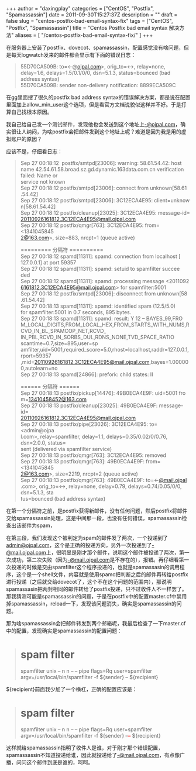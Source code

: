 +++
author = "daxingplay"
categories = ["CentOS", "Postfix", "Spamassassin"]
date = 2011-09-30T15:27:37Z
description = ""
draft = false
slug = "centos-postfix-bad-email-syntax-fix"
tags = ["CentOS", "Postfix", "Spamassassin"]
title = "Centos Postfix bad email syntax 解决方法"
aliases = [
    "/centos-postfix-bad-email-syntax-fix/"
]
+++


在服务器上安装了postfix、dovecot、spamassassin，配置感觉没有啥问题，但是每天logwatch发来的邮件都会显示有下面的错误日志：

> 55D70CA509B: to=<-@[ojpal.com](http://ojpal.com/)>, orig_to=<->, relay=none, delay=1.6, delays=1.5/0.1/0/0, dsn=5.1.3, status=bounced (bad address syntax)   
>  55D70CA509B: sender non-delivery notification: 8899ECA509C

在gg里面搜了很久的postfix bad address syntax的错误解决方案，都是说在配置里面加上allow_min_user这个选项，但是看官方文档说貌似这样并不好。于是打算自己找根本原因。

我自己给自己发一个测试邮件，发现他也会发送到这个地址上[-@ojpal.com](mailto:-@ojpal.com)，确实很让人纳闷，为啥postfix会把邮件发到这个地址上呢？难道是因为我是用的虚拟账户的原因？

应该不是，仔细看日志：

> Sep 27 00:18:12  postfix/smtpd[23006]: warning: 58.61.54.42: host   
> name 42.54.61.58.broad.sz.gd.dynamic.163data.com.cn verification failed: Name or   
>  service not known   
> Sep 27 00:18:12 postfix/smtpd[23006]: connect from unknown[58.61   
> .54.42]   
> Sep 27 00:18:12 postfix/smtpd[23006]: 3C12ECA4E95: client=unknow   
> n[58.61.54.42]   
> Sep 27 00:18:12 postfix/cleanup[23025]: 3C12ECA4E95: message-id=   
> <20110926161812.3C12ECA4E95@mail.ojpal.com>   
> Sep 27 00:18:12 postfix/qmgr[763]: 3C12ECA4E95: from=<1341045845   
> 2@163.com>, size=883, nrcpt=1 (queue active)
> 
> ========= 分隔符 ==========   
> Sep 27 00:18:12 spamd[11311]: spamd: connection from localhost [   
> 127.0.0.1] at port 59357   
> Sep 27 00:18:12 spamd[11311]: spamd: setuid to spamfilter succee   
> ded   
> Sep 27 00:18:12 spamd[11311]: spamd: processing message <2011092   
> 6161812.3C12ECA4E95@mail.ojpal.com> for spamfilter:5001   
> Sep 27 00:18:12 postfix/smtpd[23006]: disconnect from unknown[58   
> .61.54.42]   
> Sep 27 00:18:13 spamd[11311]: spamd: identified spam (12.5/5.0)   
> for spamfilter:5001 in 0.7 seconds, 895 bytes.   
> Sep 27 00:18:13 spamd[11311]: spamd: result: Y 12 – BAYES_99,FRO   
> M_LOCAL_DIGITS,FROM_LOCAL_HEX,FROM_STARTS_WITH_NUMS,RCVD_IN_BL_SPAMCOP_NET,RCVD_   
> IN_PBL,RCVD_IN_SORBS_DUL,RDNS_NONE,TVD_SPACE_RATIO scantime=0.7,size=895,user=sp   
> amfilter,uid=5001,required_score=5.0,rhost=localhost,raddr=127.0.0.1,rport=59357   
> ,mid=<20110926161812.3C12ECA4E95@mail.ojpal.com>,bayes=1.000000,autolearn=no   
> Sep 27 00:18:13 spamd[24866]: prefork: child states: II
> 
> ====== 分隔符 ======   
> Sep 27 00:18:13 postfix/pickup[14476]: 49B0ECA4E9F: uid=5001 fro   
> m=<13410458452@163.com>   
> Sep 27 00:18:13 postfix/cleanup[23025]: 49B0ECA4E9F: message-id=   
> <20110926161812.3C12ECA4E95@mail.ojpal.com>   
> Sep 27 00:18:13 postfix/pipe[23026]: 3C12ECA4E95: to=<admin@ojpa   
> l.com>, relay=spamfilter, delay=1.1, delays=0.35/0.02/0/0.76, dsn=2.0.0, status=   
> sent (delivered via spamfilter service)   
> Sep 27 00:18:13 postfix/qmgr[763]: 3C12ECA4E95: removed   
> Sep 27 00:18:13 postfix/qmgr[763]: 49B0ECA4E9F: from=<1341045845   
> 2@163.com>, size=2219, nrcpt=2 (queue active)   
> Sep 27 00:18:13 postfix/qmgr[763]: 49B0ECA4E9F: to=<-@mail.ojpal   
> .com>, orig_to=<->, relay=none, delay=0.79, delays=0.74/0.05/0/0, dsn=5.1.3, sta   
> tus=bounced (bad address syntax)

在第一个分隔符之前，是postfix获得新邮件，没有任何问题，然后postfix将邮件交给spamassassin处理，这是中间那一段，也没有任何错误，spamassassin检查出该邮件为spam，

在第三段，我们发现这个被判定为spam的邮件发了两次，一个投递到了[admin@ojpal.com](mailto:admin@ojpal.com)，这个是正确的投递方向，另外一次投递到了[-@mail.ojpal.com](mailto:-@mail.ojpal.com)上，很明显是刚才那个邮件，说明这个邮件被投递了两次，第一次成功，第二次失败（因为[-@mail.ojpal.com](mailto:-@mail.ojpal.com)是不存在的），报错。再仔细看第一次投递的时候是交由spamfilter这个程序投递的，也就是spamassasin的调用程序，这个是一个shell文件，内容就是使用spamc把判断之后的邮件再转给postfix进行投递（之后就交给dovecot了，这个不在这个问题的范围内），那说明spamassasin把两封相同的邮件转给了postfix投递，只不过收件人不一样罢了。那我猜测可能是spamassassin的问题，于是在postfix中的配置master.cf中禁用掉spamassassin，reload一下，发现该问题消失，确实是spamassassin的问题。

那为啥spamassassin会把邮件转发到两个邮箱呢，我最后检查了一下master.cf中的配置，发现确实是spamassassin的配置问题：

> # spam filter   
> spamfilter unix – n n – – pipe flags=Rq user=spamfilter argv=/usr/local/bin/spamfilter -f ${sender} – ${recipient}

${recipient}前面我少加了一个横杠，正确的配置应该是：

> # spam filter   
> spamfilter unix – n n – – pipe flags=Rq user=spamfilter argv=/usr/local/bin/spamfilter -f ${sender} –**<font color="#ff0000">–</font>** ${recipient}

这样就给spamassassin指明了收件人是谁，对于刚才那个错误配置，spamassassin不知道投递给谁，因此就投递给了[-@mail.ojpal.com](mailto:-@mail.ojpal.com)，有点像广播，问问这个邮件到底是谁的，呵呵。



